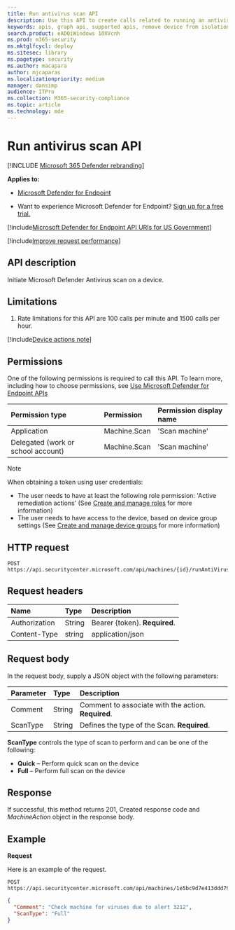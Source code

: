 ```yaml
---
title: Run antivirus scan API
description: Use this API to create calls related to running an antivirus scan on a device.
keywords: apis, graph api, supported apis, remove device from isolation
search.product: eADQiWindows 10XVcnh
ms.prod: m365-security
ms.mktglfcycl: deploy
ms.sitesec: library
ms.pagetype: security
ms.author: macapara
author: mjcaparas
ms.localizationpriority: medium
manager: dansimp
audience: ITPro
ms.collection: M365-security-compliance
ms.topic: article
ms.technology: mde
---
```


# Run antivirus scan API

[!INCLUDE [Microsoft 365 Defender rebranding](../../includes/microsoft-defender.md)]

**Applies to:** 
- [Microsoft Defender for Endpoint](https://go.microsoft.com/fwlink/p/?linkid=2146631)

- Want to experience Microsoft Defender for Endpoint? [Sign up for a free trial.](https://www.microsoft.com/microsoft-365/windows/microsoft-defender-atp?ocid=docs-wdatp-exposedapis-abovefoldlink) 

[!include[Microsoft Defender for Endpoint API URIs for US Government](../../includes/microsoft-defender-api-usgov.md)]

[!include[Improve request performance](../../includes/improve-request-performance.md)]

## API description
Initiate Microsoft Defender Antivirus scan on a device.


## Limitations
1. Rate limitations for this API are 100 calls per minute and 1500 calls per hour.


[!include[Device actions note](../../includes/machineactionsnote.md)]

## Permissions
One of the following permissions is required to call this API. To learn more, including how to choose permissions, see [Use Microsoft Defender for Endpoint APIs](apis-intro.md)

Permission type |	Permission	|	Permission display name
:---|:---|:---
Application |	Machine.Scan |	'Scan machine'
Delegated (work or school account) |	Machine.Scan |	'Scan machine'

>[!Note]
> When obtaining a token using user credentials:
>- The user needs to have at least the following role permission: 'Active remediation actions' (See [Create and manage roles](user-roles.md) for more information)
>- The user needs to have access to the device, based on device group settings (See [Create and manage device groups](machine-groups.md) for more information)

## HTTP request
```
POST https://api.securitycenter.microsoft.com/api/machines/{id}/runAntiVirusScan
```

## Request headers

Name | Type | Description
:---|:---|:---
Authorization | String | Bearer {token}. **Required**.
Content-Type | string | application/json

## Request body
In the request body, supply a JSON object with the following parameters:

Parameter |	Type	| Description
:---|:---|:---
Comment |	String | Comment to associate with the action. **Required**.
ScanType|	String	| Defines the type of the Scan. **Required**.

**ScanType** controls the type of scan to perform and can be one of the following:

- **Quick** – Perform quick scan on the device
- **Full** – Perform full scan on the device



## Response
If successful, this method returns 201, Created response code and _MachineAction_ object in the response body.


## Example

**Request**

Here is an example of the request.

```http
POST https://api.securitycenter.microsoft.com/api/machines/1e5bc9d7e413ddd7902c2932e418702b84d0cc07/runAntiVirusScan 
```

```json
{
  "Comment": "Check machine for viruses due to alert 3212",
  "ScanType": "Full"
}
```

